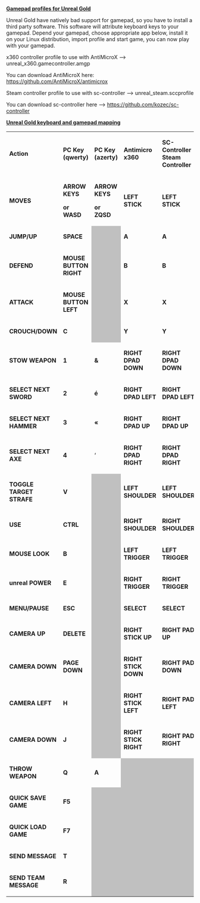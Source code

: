 <u>**Gamepad profiles for Unreal Gold**</u>

Unreal Gold have natively bad support for gamepad, so you have to install a third party software.
This software will attribute keyboard keys to your gamepad.
Depend your gamepad, choose appropriate app below, install it on your Linux distribution, import profile and start game, you can now play with
your gamepad.

x360 controller profile to use with AntiMicroX --> unreal_x360.gamecontroller.amgp

You can download AntiMicroX here: https://github.com/AntiMicroX/antimicrox

Steam controller profile to use with sc-controller --> unreal_steam.sccprofile

You can download sc-controller here --> https://github.com/kozec/sc-controller


<u>**Unreal Gold keyboard and gamepad mapping**</u>

<table width="567" data-cellpadding="2" data-cellspacing="1" style="background: transparent">
<tbody>
<tr class="odd" style="background: transparent">
<td width="129" style="background: transparent"><p><strong>Action</strong></p></td>
<td width="103" style="background: transparent"><p><strong>PC Key (qwerty)</strong></p></td>
<td width="85" style="background: transparent"><p><strong><span style="background: transparent">PC Key (azerty)</span></strong></p></td>
<td width="112" style="background: transparent"><p><strong>Antimicro x360</strong></p></td>
<td width="110" style="background: transparent"><p><strong>SC-Controller Steam Controller</strong></p></td>
</tr>
<tr class="even" style="background: transparent">
<td width="129" style="background: transparent"><p><strong>MOVES</strong></p></td>
<td width="103" style="background: transparent"><p><strong>ARROW KEYS</strong></p>
<p><strong>or WASD</strong></p></td>
<td width="85" style="background: transparent"><p><strong><span style="background: transparent">ARROW KEYS</span></strong></p>
<p><strong><span style="background: transparent">or ZQSD</span></strong></p></td>
<td width="112" style="background: transparent"><p><strong>LEFT STICK</strong></p></td>
<td width="110" style="background: transparent"><p><strong>LEFT STICK</strong></p></td>
</tr>
<tr class="odd" style="background: transparent">
<td width="129" style="background: transparent"><p><strong>JUMP/UP</strong></p></td>
<td width="103" style="background: transparent"><p><strong>SPACE</strong></p></td>
<td width="85" data-bgcolor="#c0c0c0" style="background: #c0c0c0"><p><br />
</p></td>
<td width="112" style="background: transparent"><p><strong>A</strong></p></td>
<td width="110" style="background: transparent"><p><strong>A</strong></p></td>
</tr>
<tr class="even" style="background: transparent">
<td width="129" style="background: transparent"><p><strong>DEFEND</strong></p></td>
<td width="103" style="background: transparent"><p><strong>MOUSE BUTTON RIGHT</strong></p></td>
<td width="85" data-bgcolor="#c0c0c0" style="background: #c0c0c0"><p><br />
</p></td>
<td width="112" style="background: transparent"><p><strong>B</strong></p></td>
<td width="110" style="background: transparent"><p><strong>B</strong></p></td>
</tr>
<tr class="odd" style="background: transparent">
<td width="129" style="background: transparent"><p><strong>ATTACK</strong></p></td>
<td width="103" style="background: transparent"><p><strong>MOUSE BUTTON LEFT</strong></p></td>
<td width="85" data-bgcolor="#c0c0c0" style="background: #c0c0c0"><p><br />
</p></td>
<td width="112" style="background: transparent"><p><strong>X</strong></p></td>
<td width="110" style="background: transparent"><p><strong>X</strong></p></td>
</tr>
<tr class="even" style="background: transparent">
<td width="129" style="background: transparent"><p><strong>CROUCH/DOWN</strong></p></td>
<td width="103" style="background: transparent"><p><strong>C</strong></p></td>
<td width="85" data-bgcolor="#c0c0c0" style="background: #c0c0c0"><p><br />
</p></td>
<td width="112" style="background: transparent"><p><strong>Y</strong></p></td>
<td width="110" style="background: transparent"><p><strong>Y</strong></p></td>
</tr>
<tr class="odd" style="background: transparent">
<td width="129" style="background: transparent"><p><strong>STOW WEAPON</strong></p></td>
<td width="103" style="background: transparent"><p><strong>1</strong></p></td>
<td width="85" style="background: transparent"><p><strong>&amp;</strong></p></td>
<td width="112" style="background: transparent"><p><strong>RIGHT DPAD DOWN</strong></p></td>
<td width="110" style="background: transparent"><p><strong>RIGHT DPAD DOWN</strong></p></td>
</tr>
<tr class="even" style="background: transparent">
<td width="129" style="background: transparent"><p><strong>SELECT NEXT SWORD</strong></p></td>
<td width="103" style="background: transparent"><p><strong>2</strong></p></td>
<td width="85" style="background: transparent"><p><strong>é</strong></p></td>
<td width="112" style="background: transparent"><p><strong>RIGHT DPAD LEFT</strong></p></td>
<td width="110" style="background: transparent"><p><strong>RIGHT DPAD LEFT</strong></p></td>
</tr>
<tr class="odd" style="background: transparent">
<td width="129" style="background: transparent"><p><strong>SELECT NEXT HAMMER</strong></p></td>
<td width="103" style="background: transparent"><p><strong>3</strong></p></td>
<td width="85" style="background: transparent"><p><strong>«</strong></p></td>
<td width="112" style="background: transparent"><p><strong>RIGHT DPAD UP</strong></p></td>
<td width="110" style="background: transparent"><p><strong>RIGHT DPAD UP</strong></p></td>
</tr>
<tr class="even" style="background: transparent">
<td width="129" style="background: transparent"><p><strong>SELECT NEXT AXE</strong></p></td>
<td width="103" style="background: transparent"><p><strong>4</strong></p></td>
<td width="85" style="background: transparent"><p>‘</p></td>
<td width="112" style="background: transparent"><p><strong>RIGHT DPAD RIGHT</strong></p></td>
<td width="110" style="background: transparent"><p><strong>RIGHT DPAD RIGHT</strong></p></td>
</tr>
<tr class="odd" style="background: transparent">
<td width="129" style="background: transparent"><p><strong>TOGGLE TARGET STRAFE</strong></p></td>
<td width="103" style="background: transparent"><p><strong>V</strong></p></td>
<td width="85" data-bgcolor="#c0c0c0" style="background: #c0c0c0"><p><br />
</p></td>
<td width="112" style="background: transparent"><p><strong>LEFT SHOULDER</strong></p></td>
<td width="110" style="background: transparent"><p><strong>LEFT SHOULDER</strong></p></td>
</tr>
<tr class="even" style="background: transparent">
<td width="129" style="background: transparent"><p><strong>USE</strong></p></td>
<td width="103" style="background: transparent"><p><strong>CTRL</strong></p></td>
<td width="85" data-bgcolor="#c0c0c0" style="background: #c0c0c0"><p><br />
</p></td>
<td width="112" style="background: transparent"><p><strong>RIGHT SHOULDER</strong></p></td>
<td width="110" style="background: transparent"><p><strong>RIGHT SHOULDER</strong></p></td>
</tr>
<tr class="odd" style="background: transparent">
<td width="129" style="background: transparent"><p><strong>MOUSE LOOK</strong></p></td>
<td width="103" style="background: transparent"><p><strong>B</strong></p></td>
<td width="85" data-bgcolor="#c0c0c0" style="background: #c0c0c0"><p><br />
</p></td>
<td width="112" style="background: transparent"><p><strong>LEFT TRIGGER</strong></p></td>
<td width="110" style="background: transparent"><p><strong>LEFT TRIGGER</strong></p></td>
</tr>
<tr class="even" style="background: transparent">
<td width="129" style="background: transparent"><p><strong>unreal POWER</strong></p></td>
<td width="103" style="background: transparent"><p><strong>E</strong></p></td>
<td width="85" data-bgcolor="#c0c0c0" style="background: #c0c0c0"><p><br />
</p></td>
<td width="112" style="background: transparent"><p><strong>RIGHT TRIGGER</strong></p></td>
<td width="110" style="background: transparent"><p><strong>RIGHT TRIGGER</strong></p></td>
</tr>
<tr class="odd" style="background: transparent">
<td width="129" style="background: transparent"><p><strong>MENU/PAUSE</strong></p></td>
<td width="103" style="background: transparent"><p><strong>ESC</strong></p></td>
<td width="85" data-bgcolor="#c0c0c0" style="background: #c0c0c0"><p><br />
</p></td>
<td width="112" style="background: transparent"><p><strong>SELECT</strong></p></td>
<td width="110" style="background: transparent"><p><strong>SELECT</strong></p></td>
</tr>
<tr class="even" style="background: transparent">
<td width="129" style="background: transparent"><p><strong>CAMERA UP</strong></p></td>
<td width="103" style="background: transparent"><p><strong>DELETE</strong></p></td>
<td width="85" data-bgcolor="#c0c0c0" style="background: #c0c0c0"><p><br />
</p></td>
<td width="112" style="background: transparent"><p><strong>RIGHT STICK UP</strong></p></td>
<td width="110" style="background: transparent"><p><strong>RIGHT PAD UP</strong></p></td>
</tr>
<tr class="odd" style="background: transparent">
<td width="129" style="background: transparent"><p><strong>CAMERA DOWN</strong></p></td>
<td width="103" style="background: transparent"><p><strong>PAGE DOWN</strong></p></td>
<td width="85" data-bgcolor="#c0c0c0" style="background: #c0c0c0"><p><br />
</p></td>
<td width="112" style="background: transparent"><p><strong>RIGHT STICK DOWN</strong></p></td>
<td width="110" style="background: transparent"><p><strong>RIGHT PAD DOWN</strong></p></td>
</tr>
<tr class="even" style="background: transparent">
<td width="129" style="background: transparent"><p><strong>CAMERA LEFT</strong></p></td>
<td width="103" style="background: transparent"><p><strong>H</strong></p></td>
<td width="85" data-bgcolor="#c0c0c0" style="background: #c0c0c0"><p><br />
</p></td>
<td width="112" style="background: transparent"><p><strong>RIGHT STICK LEFT</strong></p></td>
<td width="110" style="background: transparent"><p><strong>RIGHT PAD LEFT</strong></p></td>
</tr>
<tr class="odd" style="background: transparent">
<td width="129" style="background: transparent"><p><strong>CAMERA DOWN</strong></p></td>
<td width="103" style="background: transparent"><p><strong>J</strong></p></td>
<td width="85" data-bgcolor="#c0c0c0" style="background: #c0c0c0"><p><br />
</p></td>
<td width="112" style="background: transparent"><p><strong>RIGHT STICK RIGHT</strong></p></td>
<td width="110" style="background: transparent"><p><strong>RIGHT PAD RIGHT</strong></p></td>
</tr>
<tr class="even" style="background: transparent">
<td width="129" style="background: transparent"><p><strong>THROW WEAPON</strong></p></td>
<td width="103" style="background: transparent"><p><strong>Q</strong></p></td>
<td width="85" style="background: transparent"><p><strong>A</strong></p></td>
<td width="112" data-bgcolor="#c0c0c0" style="background: #c0c0c0"><p><br />
</p></td>
<td width="110" data-bgcolor="#c0c0c0" style="background: #c0c0c0"><p><br />
</p></td>
</tr>
<tr class="odd" style="background: transparent">
<td width="129" style="background: transparent"><p><strong>QUICK SAVE GAME</strong></p></td>
<td width="103" style="background: transparent"><p><strong>F5</strong></p></td>
<td width="85" data-bgcolor="#c0c0c0" style="background: #c0c0c0"><p><br />
</p></td>
<td width="112" data-bgcolor="#c0c0c0" style="background: #c0c0c0"><p><br />
</p></td>
<td width="110" data-bgcolor="#c0c0c0" style="background: #c0c0c0"><p><br />
</p></td>
</tr>
<tr class="even" style="background: transparent">
<td width="129" style="background: transparent"><p><strong>QUICK LOAD GAME</strong></p></td>
<td width="103" style="background: transparent"><p><strong>F7</strong></p></td>
<td width="85" data-bgcolor="#c0c0c0" style="background: #c0c0c0"><p><br />
</p></td>
<td width="112" data-bgcolor="#c0c0c0" style="background: #c0c0c0"><p><br />
</p></td>
<td width="110" data-bgcolor="#c0c0c0" style="background: #c0c0c0"><p><br />
</p></td>
</tr>
<tr class="odd" style="background: transparent">
<td width="129" style="background: transparent"><p><strong>SEND MESSAGE</strong></p></td>
<td width="103" style="background: transparent"><p><strong>T</strong></p></td>
<td width="85" data-bgcolor="#c0c0c0" style="background: #c0c0c0"><p><br />
</p></td>
<td width="112" data-bgcolor="#c0c0c0" style="background: #c0c0c0"><p><br />
</p></td>
<td width="110" data-bgcolor="#c0c0c0" style="background: #c0c0c0"><p><br />
</p></td>
</tr>
<tr class="even" style="background: transparent">
<td width="129" style="background: transparent"><p><strong>SEND TEAM MESSAGE</strong></p></td>
<td width="103" style="background: transparent"><p><strong>R</strong></p></td>
<td width="85" data-bgcolor="#c0c0c0" style="background: #c0c0c0"><p><br />
</p></td>
<td width="112" data-bgcolor="#c0c0c0" style="background: #c0c0c0"><p><br />
</p></td>
<td width="110" data-bgcolor="#c0c0c0" style="background: #c0c0c0"><p><br />
</p></td>
</tr>
</tbody>
</table>

  
  
